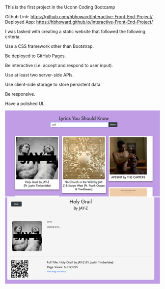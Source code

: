 
This is the first project in the Uconn Coding Bootcamp

Github Link: https://github.com/hbhoward/Interactive-Front-End-Project/ <br>
Deployed App: https://hbhoward.github.io/Interactive-Front-End-Project/

I was tasked with creating a static website that followed the following criteria:

Use a CSS framework other than Bootstrap.

Be deployed to GitHub Pages.

Be interactive (i.e: accept and respond to user input).

Use at least two server-side APIs.

Use client-side storage to store persistent data.

Be responsive.

Have a polished UI.

<img src="assets/screenshot.png"/>
<img src="assets/screenshot2.png"/>
